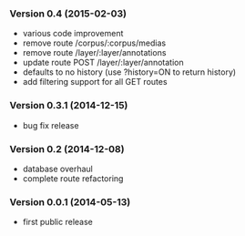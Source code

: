 ### Version 0.4 (2015-02-03)

  - various code improvement
  - remove route /corpus/:corpus/medias
  - remove route /layer/:layer/annotations
  - update route POST /layer/:layer/annotation
  - defaults to no history (use ?history=ON to return history)
  - add filtering support for all GET routes

### Version 0.3.1 (2014-12-15)

  - bug fix release

### Version 0.2 (2014-12-08)

  - database overhaul
  - complete route refactoring

### Version 0.0.1 (2014-05-13)
  
  - first public release

